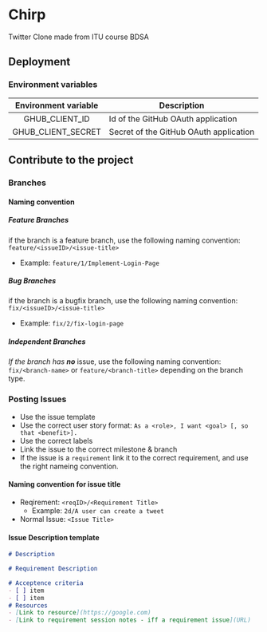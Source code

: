 # Chirp
Twitter Clone made from ITU course BDSA

## Deployment

### Environment variables

| Environment variable | Description                            |
|:--------------------:|----------------------------------------|
|    GHUB_CLIENT_ID    | Id of the GitHub OAuth application     |
|  GHUB_CLIENT_SECRET  | Secret of the GitHub OAuth application |

## Contribute to the project
### Branches
#### Naming convention
##### Feature Branches
if the branch is a feature branch, use the following naming convention:
`feature/<issueID>/<issue-title>`
- Example: `feature/1/Implement-Login-Page`
##### Bug Branches
if the branch is a bugfix branch, use the following naming convention:
`fix/<issueID>/<issue-title>`
- Example: `fix/2/fix-login-page`
##### Independent Branches
_If the branch has **no**_ issue, use the following naming convention:
`fix/<branch-name>`
or `feature/<branch-title>` depending on the branch type.


### Posting Issues
- Use the issue template
- Use the correct user story format: `As a <role>, I want <goal> [, so that <benefit>].`
- Use the correct labels
- Link the issue to the correct milestone & branch
- If the issue is a `requirement` link it to the correct requirement, and use the right nameing convention.
#### Naming convention for issue title
- Reqirement: `<reqID>/<Requirement Title>`
    - Example: `2d/A user can create a tweet`
- Normal Issue: `<Issue Title>`

#### Issue Description template
```markdown
# Description

# Requirement Description

# Acceptence criteria
- [ ] item
- [ ] item
# Resources
- [Link to resource](https://google.com)
- [Link to requirement session notes - iff a requirement issue](URL)
```
